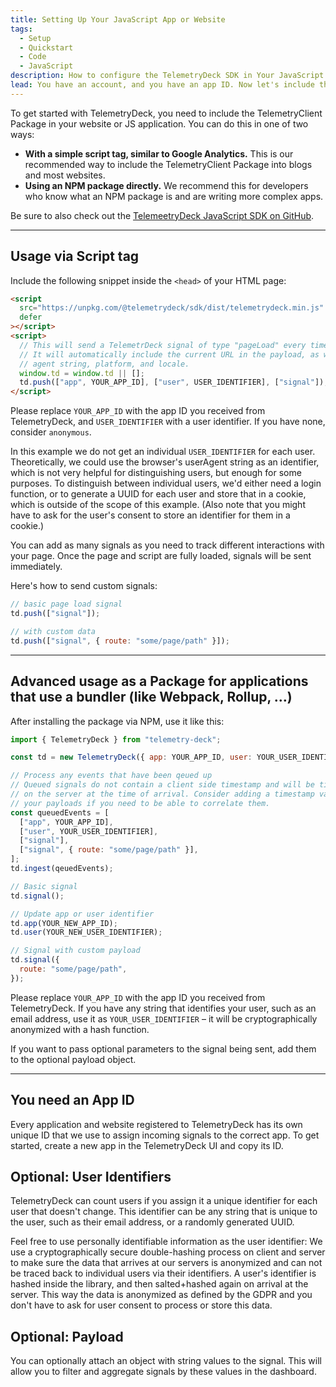 ```yaml
---
title: Setting Up Your JavaScript App or Website
tags:
  - Setup
  - Quickstart
  - Code
  - JavaScript
description: How to configure the TelemetryDeck SDK in Your JavaScript Application or website
lead: You have an account, and you have an app ID. Now let's include the TelemetryClient Package in your website or JS application.
---
```


To get started with TelemetryDeck, you need to include the TelemetryClient Package in your website or JS application. You can do this in one of two ways:

- **With a simple script tag, similar to Google Analytics.** This is our recommended way to include the TelemetryClient Package into blogs and most websites.
- **Using an NPM package directly.** We recommend this for developers who know what an NPM package is and are writing more complex apps.

Be sure to also check out the [TelemeetryDeck JavaScript SDK on GitHub](https://github.com/TelemetryDeck/JavaScriptSDK).

---

## Usage via Script tag

Include the following snippet inside the `<head>` of your HTML page:

```html
<script
  src="https://unpkg.com/@telemetrydeck/sdk/dist/telemetrydeck.min.js"
  defer
></script>
<script>
  // This will send a TelemetrDeck signal of type "pageLoad" every time the page loads
  // It will automatically include the current URL in the payload, as well as the user
  // agent string, platform, and locale.
  window.td = window.td || [];
  td.push(["app", YOUR_APP_ID], ["user", USER_IDENTIFIER], ["signal"]);
</script>
```

Please replace `YOUR_APP_ID` with the app ID you received from TelemetryDeck, and `USER_IDENTIFIER` with a user identifier. If you have none, consider `anonymous`.

<div class="alert alert-info" role="alert">
    In this example we do not get an individual <code>USER_IDENTIFIER</code> for each user. Theoretically, we could use the browser's 
    userAgent string as an identifier, which is not very helpful for distinguishing users, but enough for some purposes.
    To distinguish between individual users, we'd either need a login function, or to generate a 
    UUID for each user and store that in a cookie, which is outside of the scope of this example. (Also note that you might have to 
    ask for the user's consent to store an identifier for them in a cookie.)
</div>

You can add as many signals as you need to track different interactions with your page. Once the page and script are fully loaded, signals will be sent immediately.

Here's how to send custom signals:

```js
// basic page load signal
td.push(["signal"]);

// with custom data
td.push(["signal", { route: "some/page/path" }]);
```

---

## Advanced usage as a Package for applications that use a bundler (like Webpack, Rollup, …)

After installing the package via NPM, use it like this:

```js
import { TelemetryDeck } from "telemetry-deck";

const td = new TelemetryDeck({ app: YOUR_APP_ID, user: YOUR_USER_IDENTIFIER });

// Process any events that have been qeued up
// Queued signals do not contain a client side timestamp and will be timestamped
// on the server at the time of arrival. Consider adding a timestamp value to
// your payloads if you need to be able to correlate them.
const queuedEvents = [
  ["app", YOUR_APP_ID],
  ["user", YOUR_USER_IDENTIFIER],
  ["signal"],
  ["signal", { route: "some/page/path" }],
];
td.ingest(qeuedEvents);

// Basic signal
td.signal();

// Update app or user identifier
td.app(YOUR_NEW_APP_ID);
td.user(YOUR_NEW_USER_IDENTIFIER);

// Signal with custom payload
td.signal({
  route: "some/page/path",
});
```

Please replace `YOUR_APP_ID` with the app ID you received from TelemetryDeck. If you have any string that identifies your user, such as an email address, use it as `YOUR_USER_IDENTIFIER` – it will be cryptographically anonymized with a hash function.

If you want to pass optional parameters to the signal being sent, add them to the optional payload object.

---

## You need an App ID

Every application and website registered to TelemetryDeck has its own unique ID that we use to assign incoming signals to the correct app. To get started, create a new app in the TelemetryDeck UI and copy its ID.

## Optional: User Identifiers

TelemetryDeck can count users if you assign it a unique identifier for each user that doesn't change. This identifier can be any string that is unique to the user, such as their email address, or a randomly generated UUID.

Feel free to use personally identifiable information as the user identifier: We use a cryptographically secure double-hashing process on client and server to make sure the data that arrives at our servers is anonymized and can not be traced back to individual users via their identifiers. A user's identifier is hashed inside the library, and then salted+hashed again on arrival at the server. This way the data is anonymized as defined by the GDPR and you don't have to ask for user consent to process or store this data.

## Optional: Payload

You can optionally attach an object with string values to the signal. This will allow you to filter and aggregate signals by these values in the dashboard.
